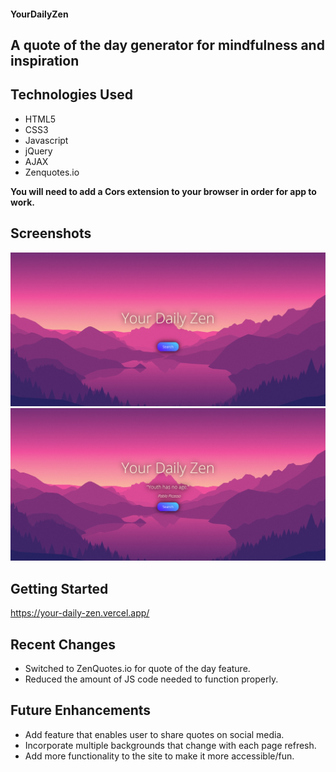 #### YourDailyZen
## A quote of the day generator for mindfulness and inspiration

## Technologies Used
* HTML5
* CSS3
* Javascript
* jQuery
* AJAX
* Zenquotes.io

<b>You will need to add a Cors extension to your browser in order for app to work.</b>

## Screenshots
<img src="readme-images/YourDailyZenHome.png" alt="Home Page"/>
<img src="readme-images/YourDailyZenQuote.png" alt="Home Page"/>

## Getting Started
https://your-daily-zen.vercel.app/

## Recent Changes
* Switched to ZenQuotes.io for quote of the day feature.
* Reduced the amount of JS code needed to function properly.

## Future Enhancements
* Add feature that enables user to share quotes on social media.
* Incorporate multiple backgrounds that change with each page refresh.
* Add more functionality to the site to make it more accessible/fun.
